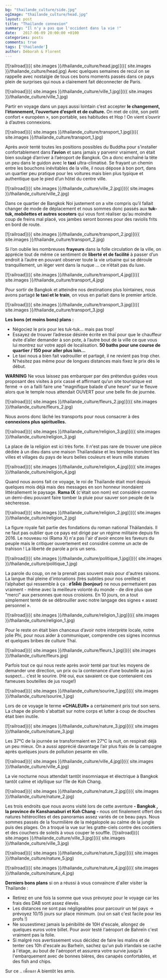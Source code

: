 ```yaml
---
bg: "thailande_culture/side.jpg"
ogImage: "thailande_culture/head.jpg"
layout: post
title: "Thaïlande connexion"
summary: "Il n'y a pas que l'occident dans la vie !"
date:   2017-06-09 20:00:00 +0100
categories: posts
comments: true
tags: ['thailande']
author: Déborah & Florent
---
```

[![railroad]({{ site.images }}/thailande_culture/head.jpg)]({{ site.images }}/thailande_culture/head.jpg)
Avec quelques semaines de recul on se rappelle avec nostalgie de tous ces bons moments passés dans ce pays plein de surprises qui nous a clairement fait déconnecter de Paris.

[![railroad]({{ site.images }}/thailande_culture/ville_1.jpg)]({{ site.images }}/thailande_culture/ville_1.jpg)

Partir en voyage dans un pays aussi lointain c’est accepter **le changement, l’étonnement, l’ouverture d’esprit et de culture.** On met de côté, son petit confort « européen », son portable, ses habitudes et Hop ! On vient s’ouvrir à d’autres connexions.

[![railroad]({{ site.images }}/thailande_culture/transport_1.jpg)]({{ site.images }}/thailande_culture/transport_1.jpg)

Après avoir tenté toutes les positions possibles du Buddha pour s’installer confortablement dans **l’avion** et sans jamais y parvenir vraiment, on était bien soulagé d’arriver à l’aéroport de Bangkok. On a donc enchaîné la tête un peu dans le guidon avec le **taxi** ultra-climatisé. Se frayant un chemin entre les bouchons inévitables de la ville, il nous dépose à bon port, dans un quartier peu pratique pour les voitures mais bien plus typique et authentique que le pied d’un hôtel du centre ville.

[![railroad]({{ site.images }}/thailande_culture/ville_2.jpg)]({{ site.images }}/thailande_culture/ville_2.jpg)

Dans ce quartier de Bangkok Noi justement on a vite compris qu’il fallait changer de mode de déplacement et nous sommes donc passés aux **tuk-tuk, mobilettes et autres scooters** qui vous font réaliser qu’au moindre coup de freins mal placé, vos jambes seront bonnes pour des raviolis frits en bord de route. 

[![railroad]({{ site.images }}/thailande_culture/transport_2.jpg)]({{ site.images }}/thailande_culture/transport_2.jpg)

Si l’on oublie les nombreuses **frayeurs** dans la folle circulation de la ville, on apprécie tout de même ce sentiment de **liberté et de facilité** à passer d’un endroit à l’autre en pouvant observer toute la vie urbaine qui se déroule tranquillement, un léger vent dans la nuque … ce n’était pas du luxe.

[![railroad]({{ site.images }}/thailande_culture/transport_4.jpg)]({{ site.images }}/thailande_culture/transport_4.jpg)

Pour sortir de Bangkok et atteindre nos destinations plus lointaines, nous avons partagé **le taxi et le train**, on vous en parlait dans le premier article. 

[![railroad]({{ site.images }}/thailande_culture/transport_3.jpg)]({{ site.images }}/thailande_culture/transport_3.jpg)

**Les bons (et moins bons) plans :**

- Négociez le prix pour les tuk-tuk... mais pas trop!
- Essayez de trouver l’adresse désirée écrite en thaï pour que le chauffeur évite d’aller demander à son pote, à l’autre bout de la ville ce que vous lui montrez sur votre appli de localisation.
**50 baths pour une course de quartier / 150 pour aller plus loin...**
- Le taxi nous a bien fait vadrouiller et partagé, il ne revient pas trop cher. N'hésitez pas même pour de longues distances mais fixez le prix dès le début.

**WARNING** Ne vous laissez pas embarquer par des prétendus guides vous proposant des visites à prix cassé et affirmant qu’un site touristique est fermé -> on a failli faire une "magnifique balade d'une heure" sur le fleuve alors que le temple nous attendait OUVERT pour une belle fin de journée.

[![railroad]({{ site.images }}/thailande_culture/fleurs_2.jpg)]({{ site.images }}/thailande_culture/fleurs_2.jpg)

Nous avons donc lâché les transports pour nous consacrer à des **connexions plus spirituelles.**

[![railroad]({{ site.images }}/thailande_culture/religion_3.jpg)]({{ site.images }}/thailande_culture/religion_3.jpg)

La place de la religion est ici très forte. Il n'est pas rare de trouver une pièce dédiée à un dieu dans une maison Thaïlandaise et les temples inondent les villes et villages du pays de leurs belles couleurs et leurs mille statues

[![railroad]({{ site.images }}/thailande_culture/religion_4.jpg)]({{ site.images }}/thailande_culture/religion_4.jpg)

Quand nous avons fait ce voyage, le roi de Thaïlande était mort depuis quelques mois déjà mais des messages en son honneur inondaient littérallement le paysage. **Rama IX** (c'était son nom) est considéré comme un demi-dieu pouvant faire tomber la pluie pour sauver son peuple de la sècheresse.

[![railroad]({{ site.images }}/thailande_culture/religion_2.jpg)]({{ site.images }}/thailande_culture/religion_2.jpg)

La figure royale fait partie des fondations du roman national Thäilandais. Il ne faut pas oublier que ce pays est dirigé par un régime militaire depuis fin 2016. Le nouveau roi (Rama X) n'a pas l'air d'avoir encore les faveurs du peuple mais le critiquer ouvertement est considiré comme un acte de trahison ! La liberté de parole a pris un sens.

[![railroad]({{ site.images }}/thailande_culture/politique_1.jpg)]({{ site.images }}/thailande_culture/politique_1.jpg)

La parole du coup, on ne la prenait pas souvent mais pour d'autres raisons. La langue thaï pleine d'intonations (très subtiles pour nos oreilles) et l’alphabet qui ressemble à ça : **สวัสดีค่ะ  (bonjour)** ne nous permettaient pas vraiment - même avec la meilleure volonté du monde - de dire plus que "merci" aux personnes que nous croisions. En 10 jours, on a tout simplement tenté de se débrouiller avec notre langage des signes « assez personnel ». 

[![railroad]({{ site.images }}/thailande_culture/religion_1.jpg)]({{ site.images }}/thailande_culture/religion_1.jpg)

Pour le reste on était bien chanceux d’avoir notre interprète locale, notre jolie Phi, pour nous aider à communiquer, comprendre ces signes inconnus et quelques bribes de culture Thaï. 

[![railroad]({{ site.images }}/thailande_culture/fleurs_1.jpg)]({{ site.images }}/thailande_culture/fleurs.jpg)

Parfois tout ce qui nous reste après avoir tenté par tout les moyens de demander une direction, un prix ou la contenance d’une bouteille au jus suspect… c’est le sourire.  (Hé oui, eux savaient ce que contenaient ces fameuses bouteilles de jus rouge!)

[![railroad]({{ site.images }}/thailande_culture/sourire_1.jpg)]({{ site.images }}/thailande_culture/sourire_1.jpg)

Lors de ce voyage le terme **«CHALEUR»** a certainement pris tout son sens. La chape de plomb s'abattait sur notre corps et lutter à coup de douches était bien inutile. 

[![railroad]({{ site.images }}/thailande_culture/nature_3.jpg)]({{ site.images }}/thailande_culture/nature_3.jpg)

Les 37°C de la journée se transformaient en 27°C la nuit, on respirait déjà un peu mieux. On a aussi apprécié davantage l’air plus frais de la campagne après quelques jours de pollution pesante en ville.

[![railroad]({{ site.images }}/thailande_culture/ville_4.jpg)]({{ site.images }}/thailande_culture/ville_4.jpg)

La vie nocturne nous attendait tantôt insomniaque et électrique à Bangkok tantôt calme et idyllique sur l’île de Koh Chang.

[![railroad]({{ site.images }}/thailande_culture/nature_2.jpg)]({{ site.images }}/thailande_culture/nature_2.jpg)

Les trois endroits que nous avons visité lors de cette aventure **- Bangkok , la province de Kanshanaburi et Koh Chang -** nous ont finalement offert des natures hétéroclites et des panoramas assez variés de ce beau pays. Nous sommes passés de la fourmilière de la mégalopole au calme de la jungle puis des plages. On a troqué la vue sur les gratte-ciels contre des cocotiers et des couchers de soleils à vous couper le souffle.
[![railroad]({{ site.images }}/thailande_culture/ville_3.jpg)]({{ site.images }}/thailande_culture/ville_3.jpg)


[![railroad]({{ site.images }}/thailande_culture/nature_5.jpg)]({{ site.images }}/thailande_culture/nature_5.jpg)


[![railroad]({{ site.images }}/thailande_culture/nature_4.jpg)]({{ site.images }}/thailande_culture/nature_4.jpg)

 

**Derniers bons plans** si on a réussi à vous convaincre d'aller visiter la Thaïlande :

- Retirez en une fois la somme que vous prévoyez pour le voyage car les frais des DAB sont assez élevés.
- Les distances ne sont pas négligeables pour parcourir un tel pays -> prévoyez 10/15 jours sur place minimum. (oui on sait c'est facile pour les profs !)
- Ne sousestimez jamais la pénibilité de 10H d'escale, allongez de quelques euros votre billet. Pour avoir testé l'aéroport de Bahreïn c'est vraiment pas la folie.
- Si malgré nos avertissement vous décidez de faire les malins et de tenter ces 10h d'escale au Barheïn, sachez qu'un pub irlandais se cache à l'étage, au bout de l'aéroport et assurera votre survie jusqu'à l'embarquement avec de bonnes bières, des canapés confortables, et des fish and chips.

Sur ce .. เพื่อนลา   A bientôt les amis.


